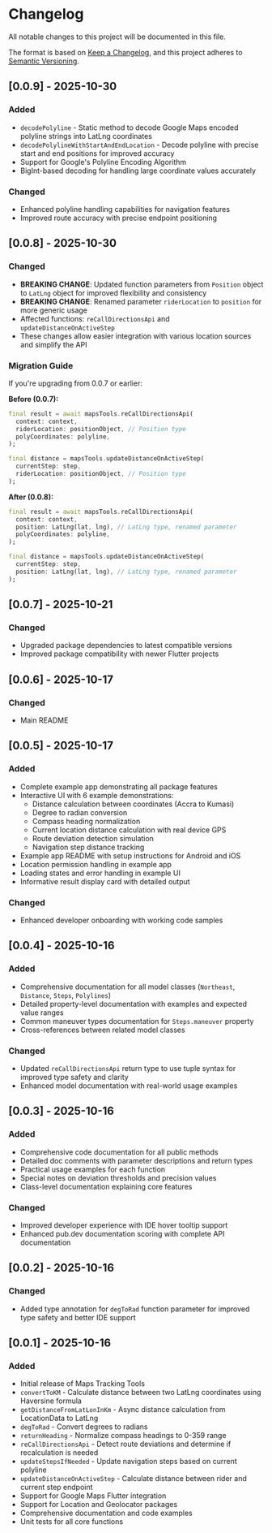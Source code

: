 # Changelog

All notable changes to this project will be documented in this file.

The format is based on [Keep a Changelog](https://keepachangelog.com/en/1.0.0/),
and this project adheres to [Semantic Versioning](https://semver.org/spec/v2.0.0.html).

## [0.0.9] - 2025-10-30

### Added
- `decodePolyline` - Static method to decode Google Maps encoded polyline strings into LatLng coordinates
- `decodePolylineWithStartAndEndLocation` - Decode polyline with precise start and end positions for improved accuracy
- Support for Google's Polyline Encoding Algorithm
- BigInt-based decoding for handling large coordinate values accurately

### Changed
- Enhanced polyline handling capabilities for navigation features
- Improved route accuracy with precise endpoint positioning

## [0.0.8] - 2025-10-30

### Changed
- **BREAKING CHANGE**: Updated function parameters from `Position` object to `LatLng` object for improved flexibility and consistency
- **BREAKING CHANGE**: Renamed parameter `riderLocation` to `position` for more generic usage
- Affected functions: `reCallDirectionsApi` and `updateDistanceOnActiveStep`
- These changes allow easier integration with various location sources and simplify the API

### Migration Guide
If you're upgrading from 0.0.7 or earlier:

**Before (0.0.7):**
```dart
final result = await mapsTools.reCallDirectionsApi(
  context: context,
  riderLocation: positionObject, // Position type
  polyCoordinates: polyline,
);

final distance = mapsTools.updateDistanceOnActiveStep(
  currentStep: step,
  riderLocation: positionObject, // Position type
);
```

**After (0.0.8):**
```dart
final result = await mapsTools.reCallDirectionsApi(
  context: context,
  position: LatLng(lat, lng), // LatLng type, renamed parameter
  polyCoordinates: polyline,
);

final distance = mapsTools.updateDistanceOnActiveStep(
  currentStep: step,
  position: LatLng(lat, lng), // LatLng type, renamed parameter
);
```

## [0.0.7] - 2025-10-21

### Changed
- Upgraded package dependencies to latest compatible versions
- Improved package compatibility with newer Flutter projects

## [0.0.6] - 2025-10-17

### Changed
- Main README

## [0.0.5] - 2025-10-17

### Added
- Complete example app demonstrating all package features
- Interactive UI with 6 example demonstrations:
    - Distance calculation between coordinates (Accra to Kumasi)
    - Degree to radian conversion
    - Compass heading normalization
    - Current location distance calculation with real device GPS
    - Route deviation detection simulation
    - Navigation step distance tracking
- Example app README with setup instructions for Android and iOS
- Location permission handling in example app
- Loading states and error handling in example UI
- Informative result display card with detailed output

### Changed
- Enhanced developer onboarding with working code samples

## [0.0.4] - 2025-10-16

### Added
- Comprehensive documentation for all model classes (`Northeast`, `Distance`, `Steps`, `Polylines`)
- Detailed property-level documentation with examples and expected value ranges
- Common maneuver types documentation for `Steps.maneuver` property
- Cross-references between related model classes

### Changed
- Updated `reCallDirectionsApi` return type to use tuple syntax for improved type safety and clarity
- Enhanced model documentation with real-world usage examples

## [0.0.3] - 2025-10-16

### Added
- Comprehensive code documentation for all public methods
- Detailed doc comments with parameter descriptions and return types
- Practical usage examples for each function
- Special notes on deviation thresholds and precision values
- Class-level documentation explaining core features

### Changed
- Improved developer experience with IDE hover tooltip support
- Enhanced pub.dev documentation scoring with complete API documentation

## [0.0.2] - 2025-10-16

### Changed
- Added type annotation for `degToRad` function parameter for improved type safety and better IDE support

## [0.0.1] - 2025-10-16

### Added
- Initial release of Maps Tracking Tools
- `convertToKM` - Calculate distance between two LatLng coordinates using Haversine formula
- `getDistanceFromLatLonInKm` - Async distance calculation from LocationData to LatLng
- `degToRad` - Convert degrees to radians
- `returnHeading` - Normalize compass headings to 0-359 range
- `reCallDirectionsApi` - Detect route deviations and determine if recalculation is needed
- `updateStepsIfNeeded` - Update navigation steps based on current polyline
- `updateDistanceOnActiveStep` - Calculate distance between rider and current step endpoint
- Support for Google Maps Flutter integration
- Support for Location and Geolocator packages
- Comprehensive documentation and code examples
- Unit tests for all core functions
